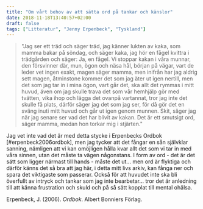 ```yaml
---
title: "Om vårt behov av att sätta ord på tankar och känslor"
date: 2018-11-18T13:40:57+02:00
draft: false
tags: ["Litteratur", "Jenny Erpenbeck", "Tyskland"]
---
```


>"Jag ser ett träd och säger träd, jag känner lukten av kaka, som mamma bakar på söndag, och säger kaka, jag hör en fågel kvittra i trädgården och säger: Ja, en fågel. Vi stoppar kakan i våra munnar, den försvinner där, mun, ögon och näsa hål, början på vägar, vart de leder vet ingen exakt, magen säger mamma, men inifrån har jag aldrig sett magen, åtminstone kommer det som jag äter ut igen nertill, men det som jag tar in i mina ögon, vart går det, ska allt det rymmas i mitt huvud, även om jag skulle trava det som vår hemhjälp gör med tvätten, vika ihop och lägga det ovanpå vartannat, tror jag inte det skulle få plats, därför säger jag det som jag ser, för då gör det en sväng inuti mitt huvud och går ut igen genom munnen. Skit, säger jag när jag senare ser vad det har blivit av kakan. Det är ett smutsigt ord, säger mamma, medan hon torkar mig i stjärten."

Jag vet inte vad det är med detta stycke i Erpenbecks Ordbok [#erpenbeck2006ordbok], men jag tycker att det fångar en sån självklar sanning,  nämligen att vi kan omöjligen hålla kvar allt det som vi tar in med våra sinnen, utan det måste ta vägen någonstans. I form av ord - det är det sätt som ligger närmast till hands - måste det ut... men ord är flyktiga och därför känns det så bra att jag här, i detta mitt livs arkiv, kan fånga ner och spara det viktigaste som passerar. Också för att huvudet inte ska bli överfullt av intryck och tankar som jag inte bearbetar... tror det är anledning till att känna frustration och skuld och på så sätt kopplat till mental ohälsa.

Erpenbeck, J. (2006). _Ordbok_. Albert Bonniers Förlag.

